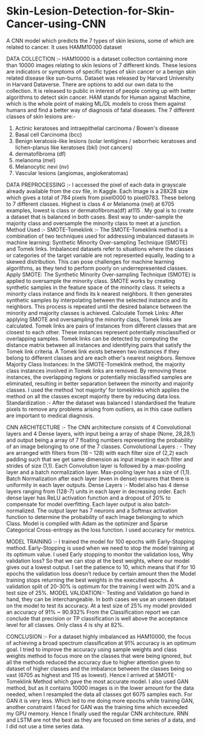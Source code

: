 # Skin-Lesion-Detection-for-Skin-Cancer-using-CNN
A CNN model which predicts the 7 types of skin lesions, some of which are related to cancer. It uses HAMM10000 dataset

DATA COLLECTION :- 
HAM10000 is a dataset collection containing more than 10000 images relating to skin lesions of 7 different kinds. These lesions are indicators or symptoms of specific types of skin cancer or a benign skin related disease like sun-burns. 
Dataset was released by Harvard University in Harvard Dataverse. There are options to add our own data to the collection. It is released to public in interest of people coming up with better algorithms to detect skin cancer. HAM stands for Human against Machine, which is the whole point of making ML/DL models to cross them against humans and find a better way of diagnosis of fatal diseases.
The 7 different classes of skin lesions are:-
1.	 Actinic keratoses and intraepithelial carcinoma / Bowen's disease 
2.	Basal cell Carcinoma (bcc)
3.	Benign keratosis-like lesions (solar lentigines / seborrheic keratoses and lichen-planus like keratoses (bkl) (not cancers)
4.	dermatofibroma (df)
5.	melanoma (mel)
6.	Melanocytic nevi (nv) 
7.	Vascular lesions (angiomas, angiokeratomas)

DATA PREPROCESSING :- 
I accessed the pixel of each data in grayscale already available from the csv file, in Kaggle. Each Image is a 28X28 size which gives a total of 784 pixels from pixel0000 to pixel0783. These belong to 7 different classes. Highest is class 4 or Melanoma (mel) at 6705 examples, lowest is class or dermatofibroma(df) at115 . My goal is to create a dataset that is balanced in both cases. Best way to under-sample the majority class and oversample the minority class to meet at a junction.
Method Used :- 
SMOTE-Tomeklink :- The SMOTE-Tomeklink method is a combination of two techniques used for addressing imbalanced datasets in machine learning: Synthetic Minority Over-sampling Technique (SMOTE) and Tomek links. Imbalanced datasets refer to situations where the classes or categories of the target variable are not represented equally, leading to a skewed distribution. This can pose challenges for machine learning algorithms, as they tend to perform poorly on underrepresented classes.
Apply SMOTE: The Synthetic Minority Over-sampling Technique (SMOTE) is applied to oversample the minority class. SMOTE works by creating synthetic samples in the feature space of the minority class. It selects a minority class instance and finds its k nearest neighbors. It then generates synthetic samples by interpolating between the selected instance and its neighbors. This process is repeated until the desired balance between the minority and majority classes is achieved. Calculate Tomek Links: After applying SMOTE and oversampling the minority class, Tomek links are calculated. Tomek links are pairs of instances from different classes that are closest to each other. These instances represent potentially misclassified or overlapping samples. Tomek links can be detected by computing the distance matrix between all instances and identifying pairs that satisfy the Tomek link criteria. A Tomek link exists between two instances if they belong to different classes and are each other's nearest neighbors. 
Remove Majority Class Instances: In the SMOTE-Tomeklink method, the majority class instances involved in Tomek links are removed. By removing these instances, the overlapping regions or potentially misclassified samples are eliminated, resulting in better separation between the minority and majority classes.
I used the method ‘not majority’ for tomeklinks which applies the method on all the classes except majority there by reducing data loss.
Standardization :- After the dataset was balanced I standardised the feature pixels to remove any problems arising from outliers, as in this case outliers are important to medical diagnosis.

CNN ARCHITECTURE :- 
The CNN architecture consists of 4 Convolutional layers and 4 Dense layers, with input being a array of shape (None, 28,28,1) and output being a array of 7 floating numbers representing the probability of an image belonging to one of the 7 classes.
Convolutional Layers : - They are arranged with filters from (16 – 128) with each filter size of (2,2) each padding such that we get same dimension as input image in each filter and strides of size (1,1). Each Convolution layer is followed by a max-pooling layer and a batch normalization layer. Max-pooling layer has a size of (1,1). Batch Normalization after each layer (even in dense) ensures that there is uniformity in each layer outputs. 
Dense Layers :- Model also has 4 dense layers ranging from (128-7) units in each layer in decreasing order. Each dense layer has ReLU activation function and a dropout of 20% to compensate for model overfitting. Each layer output is also batch-normalized. 
The output layer has 7 neurons and a Softmax activation function to determine the probability of each Image belonging to which Class.
Model is compiled with Adam as the optimizer and Sparse Categorical Cross-entropy as the loss function. I used accuracy for metrics. 

MODEL TRAINING :-
I trained the model for 100 epochs with Early-Stopping method. 
Early-Stopping is used when we need to stop the model training at its optimum value.
I used Early stopping to monitor the validation loss, Why validation loss?
So that we can stop at the best weights, where our model gives out a lowest output. I set the patience to 10, which means that if for 10 epochs the validation loss doesn’t reduce by certain amount then the Model training stops returning the best weights in the executed epochs.
A validation split of 20-30% is optimum for the training I went with 20% and a test size of 25%.
MODEL VALIDATION:-
Testing and Validation go hand in hand, they can be interchangeable. In both cases we use an unseen dataset on the model to test its accuracy.
At a test size of 25% my model provided an accuracy of 91% ~ 90.932%
From the Classification report we can conclude that precision or TP classification is well above the acceptance level for all classes. Only class 4 is shy at 82%. 


CONCLUSION :-
For a dataset highly imbalanced as HAM10000, the focus of achieving a broad spectrum classification at 91% accuracy is an optimum goal.
I tried to improve the accuracy using sample weights and class weights method to focus more on the classes that were being ignored, but all the methods reduced the accuracy due to higher attention given to dataset of higher classes and the imbalance between the classes being so vast (6705 as highest and 115 as lowest). Hence I arrived at SMOTE-Tomeklink Method which gave the most accurate model.
I also used GAN method, but as it contains 10000 images is in the lower amount for the data needed, when I resampled the data all classes got 6075 samples each. For GAN it is very less. Which led to me doing more epochs while training GAN, another constraint I faced for GAN was the training time which exceeded my GPU memory.
Hence I finally used the regular CNN architecture. RNN and LSTM are not the best as they are focused on time series of a data, and I did not use a time series data.



